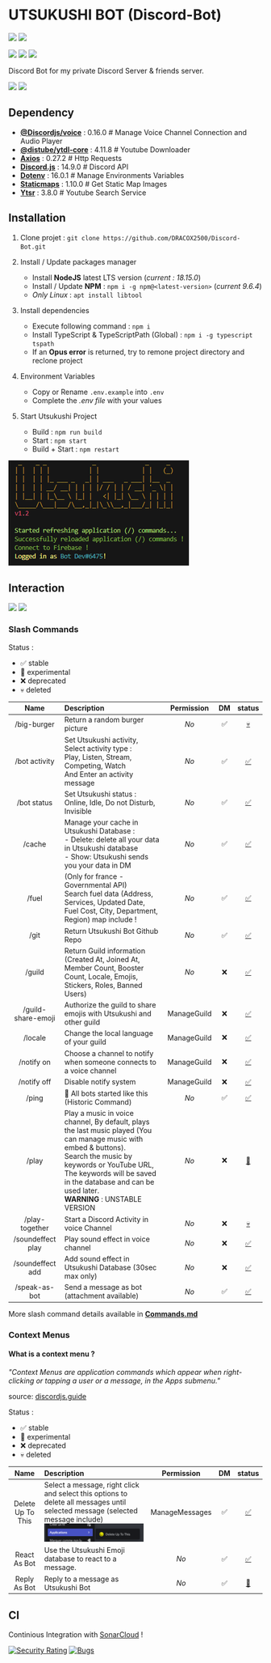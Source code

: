 # UTSUKUSHI BOT (Discord-Bot)
![](https://img.shields.io/badge/Discord%20JS-14.9-blueviolet)
![](https://img.shields.io/badge/Version-1.3.0-success)

![](https://img.shields.io/badge/Node.js-43853D?&logo=node.js&logoColor=white)
![](https://img.shields.io/badge/JavaScript-323330?logo=javascript&logoColor=F7DF1E)
![](https://img.shields.io/badge/TypeScript-007ACC?logo=typescript&logoColor=white)

Discord Bot for my private Discord Server & friends server.

![](https://img.shields.io/badge/JS-v1.0.0-323330?logo=javascript&logoColor=F7DF1E)
![](https://img.shields.io/badge/TS-v1.1.0+-323330?logo=typescript&logoColor=007ACC)

## Dependency
- **[@Discordjs/voice](https://www.npmjs.com/package/@discordjs/voice)** : 0.16.0       # Manage Voice Channel Connection and Audio Player
- **[@distube/ytdl-core](https://www.npmjs.com/package/@distube/ytdl-core)** : 4.11.8   # Youtube Downloader
- **[Axios](https://www.npmjs.com/package/axios)** : 0.27.2                             # Http Requests
- **[Discord.js](https://www.npmjs.com/package/discord.js)** : 14.9.0                   # Discord API
- **[Dotenv](https://www.npmjs.com/package/dotenv)** : 16.0.1                           # Manage Environments Variables
- **[Staticmaps](https://www.npmjs.com/package/staticmaps)** : 1.10.0                   # Get Static Map Images
- **[Ytsr](https://www.npmjs.com/package/ytsr)** : 3.8.0                                # Youtube Search Service

## Installation

1. Clone projet : `git clone https://github.com/DRACOX2500/Discord-Bot.git`

2. Install / Update packages manager  
   - Install **NodeJS** latest LTS version (*current : 18.15.0*)
   - Install / Update **NPM** : `npm i -g npm@<latest-version>` (*current 9.6.4*)
   - *Only Linux* : `apt install libtool` 

3. Install dependencies
   - Execute following command : `npm i`
   - Install TypeScript & TypeScriptPath (Global) : `npm i -g typescript tspath`
   - If an **Opus error** is returned, try to remone project directory and reclone project

4. Environment Variables
   - Copy or Rename `.env.example` into `.env`
   - Complete the *.env file* with your values

5. Start Utsukushi Project
   - Build : `npm run build`
   - Start : `npm start`
   - Build + Start : `npm restart`

![](./docs/img/start.png)

## Interaction
![](https://img.shields.io/badge/Slash_Commands-17-success)
![](https://img.shields.io/badge/Context_Menus-3-success)

### Slash Commands

Status : 
   - ✅ stable
   - 🧪 experimental
   - ❌ deprecated
   - 💀 deleted

|              **Name**              | **Description**                                                                                                                                                                                                                       | **Permission** | **DM** |       **status**       |
|:----------------------------------:|:--------------------------------------------------------------------------------------------------------------------------------------------------------------------------------------------------------------------------------------|:--------------:|:------:|:----------------------:|
|            /big-burger             | Return a random burger picture                                                                                                                                                                                                        |      _No_      |   ✅    |  [💀](# "deleted")   |
|   /bot activity    | Set Utsukushi activity, Select activity type : <br> Play, Listen, Stream, Competing, Watch <br> And Enter an activity message                                                                                                         |      _No_      |   ✅    |    [✅](# "stable")     |
|    /bot status     | Set Utsukushi status : <br> Online, Idle, Do not Disturb, Invisible                                                                                                                                                                   |      _No_      |   ✅    |    [✅](# "stable")     |
|     /cache      | Manage your cache in Utsukushi Database :<br> - Delete: delete all your data in Utsukushi database<br>- Show: Utsukushi sends you your data in DM                                                                                     |      _No_      |   ✅    |    [✅](# "stable")     |
|               /fuel                | (Only for france - Governmental API) <br>Search fuel data (Address, Services, Updated Date, Fuel Cost, City, Department, Region) map include !                                                                                        |      _No_      |   ✅    |    [✅](# "stable")     |
|                /git                | Return Utsukushi Bot Github Repo                                                                                                                                                                                                      |      _No_      |   ✅    |    [✅](# "stable")     |
|       /guild       | Return Guild information (Created At, Joined At, Member Count, Booster Count, Locale, Emojis, Stickers, Roles, Banned Users)                                                                                                          |      _No_      |   ❌    |    [✅](# "stable")     |
| /guild-share-emoji | Authorize the guild to share emojis with Utsukushi and other guild                                                                                                                                                                    |  ManageGuild   |   ❌    |    [✅](# "stable")     |
|      /locale       | Change the local language of your guild                                                                                                                                                                                               |  ManageGuild   |   ❌    |    [✅](# "stable")     |
|     /notify on     | Choose a channel to notify when someone connects to a voice channel                                                                                                                                                                   |  ManageGuild   |   ❌    |    [✅](# "stable")     |
|    /notify off     | Disable notify system                                                                                                                                                                                                                 |  ManageGuild   |   ❌    |    [✅](# "stable")     |
|               /ping                | 🤖 All bots started like this (Historic Command)                                                                                                                                                                                      |      _No_      |   ✅    |    [✅](# "stable")     |
|      /play      | Play a music in voice channel, By default, plays the last music played (You can manage music with embed & buttons). <br>Search the music by keywords or YouTube URL, The keywords will be saved in the database and can be used later. <br>**WARNING** : UNSTABLE VERSION |      _No_      |   ❌    | [🧪](# "experimental") |
|   /play-together   | Start a Discord Activity in voice Channel                                                                                                                                                                                             |      _No_      |   ❌    |  [💀](# "delete")   |
| /soundeffect play  | Play sound effect in voice channel                                                                                                                                                                                                    |      _No_      |   ❌    |    [✅](# "stable")     |
|  /soundeffect add  | Add sound effect in Utsukushi Database (30sec max only)                                                                                                                                                                               |      _No_      |   ❌    |    [✅](# "stable")     |
|   /speak-as-bot    | Send a message as bot (attachment available)                                                                                                                                                                                          |      _No_      |   ✅    |    [✅](# "stable")     |


More slash command details available in **[Commands.md](./docs/commands.md)**

### Context Menus

#### What is a context menu ?

*"Context Menus are application commands which appear when right-clicking or tapping a user or a message, in the Apps submenu."*

source: [discordjs.guide](https://discordjs.guide/interactions/context-menus.html)

Status :
- ✅ stable
- 🧪 experimental
- ❌ deprecated
- 💀 deleted

|           **Name**           | **Description**                                                                                                                                                | **Permission** | **DM** |       **status**       |
|:----------------------------:|:---------------------------------------------------------------------------------------------------------------------------------------------------------------|:--------------:|:------:|:----------------------:|
|      Delete Up To This       | Select a message, right click and select this options to delete all messages until selected message (selected message include) ![](./docs/img/ContextMenu.png) | ManageMessages |   ✅    |    [✅](# "stable")     |
| React As Bot | Use the Utsukushi Emoji database to react to a message.                                                                                                        |      _No_      |   ✅    |    [✅](# "stable")     |
| Reply As Bot | Reply to a message as Utsukushi Bot                                                                                                                            |      _No_      |   ✅    | [🧪](# "experimental") |


## CI

Continious Integration with [SonarCloud](https://sonarcloud.io/) !

[![Security Rating](https://sonarcloud.io/api/project_badges/measure?project=DRACOX2500_Discord-Bot&metric=security_rating)](https://sonarcloud.io/summary/new_code?id=DRACOX2500_Discord-Bot)
[![Bugs](https://sonarcloud.io/api/project_badges/measure?project=DRACOX2500_Discord-Bot&metric=bugs)](https://sonarcloud.io/summary/new_code?id=DRACOX2500_Discord-Bot)